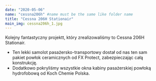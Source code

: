 ```yaml
---
date: "2020-05-06"
name: "cessna206h" #name must be the same like folder name
title: "Cessna 206H Stationair"
main_img: cessna206h_1.jpg
---
```


<p>Kolejny fantastyczny projektt, który zrealizowaliśmy to Cessna 206H Stationair.</p>
<ul>
    <li>Ten lekki samolot pasażersko-transportowy dostał od nas ten sam pakiet powłok ceramicznych od FX Protect, zabezpieczając całą konstrukcję.</li>
    <li>Dodatkowo pokryliśmy wszystkie okna kabiny pasażerskiej powłoką hydrofobową od Koch Chemie Polska.</li>
</ul>